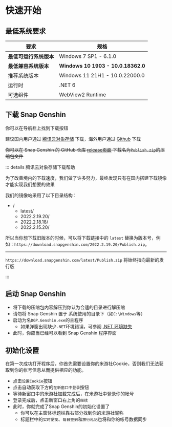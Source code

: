 # 快速开始

## 最低系统要求
|要求|规格|
|-|-|
|**最低可运行系统版本**|Windows 7 SP1 - 6.1.0|
|**最低兼容系统版本**|**Windows 10 1903 - 10.0.18362.0**|  
|推荐系统版本|Windows 11 21H1 - 10.0.22000.0|
|运行时|.NET 6|
|可选组件|WebView2 Runtime|

## 下载 Snap Genshin

你可以在导航栏上找到下载按钮

建议国内用户通过 [腾讯云对象存储](https://download.snapgenshin.com/latest/Publish.zip) 下载，海外用户通过 [Github](https://snap-genshin-docs.pages.dev/api/getDownloadURL?source=github) 下载

~~你可以在 Snap Genshin 的 GitHub 仓库 [release页面](https://github.com/DGP-Studio/Snap.Genshin/releases) 下载名为`Publish.zip`的压缩包文件~~

::: details 腾讯云对象存储下载帮助

为了改善境内的下载速度，我们做了许多努力，最终发现只有在国内搭建下载镜像才能实现我们想要的效果

我们的镜像站采用了以下目录结构：

- /
  - latest/
  - 2022.2.19.20/
  - 2022.2.18.18/
  - 2022.2.15.20/

所以当你想下载旧版本的时候，可以将下载链接中的 `latest` 替换为版本号，例如：`https://download.snapgenshin.com/2022.2.19.20/Publish.zip`。

---

`https://download.snapgenshin.com/latest/Publish.zip` 将始终指向最新的发行版

:::

## 启动 Snap Genshin

- 将下载的压缩包内容解压到你认为合适的目录进行解压缩
- 请勿将 Snap Genshin 置于 系统使用的目录下（如`C:\Windows`等）
- 启动为名`DGP.Genshin.exe`的主程序
  - 如果弹窗出现缺少`.NET`环境错误，可参阅 [.NET 环境缺失](./FAQ/dotNET-env.md)
- 此时，你应当已经可以看到 Snap Genshin 程序界面

## 初始化设置

在第一次成功打开程序后，你首先需要设置你的米游社Cookie，否则我们无法获取到你的帐号信息从而提供相应的功能。

- 点击`设置Cookie`按钮
- 点击自动获取下方的`在新窗口中登录`按钮
- 等待新窗口中的米游社加载完成后，在米游社中登录你的帐号
- 登录完成后，点击新窗口右上角的`继续`
- 此时，你就完成了Snap Genshin的初始化设置了
  - 你可以在主窗体标题栏靠右部分找到你的米游社昵称
  - 标题栏中的`实时便笺`、`每日签到`和`旅行札记`也将和你的帐号数据同步
